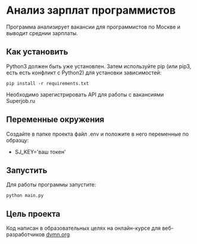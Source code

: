 # Анализ зарплат программистов


Программа анализирует вакансии для программистов по Москве и выводит среднии зарплаты. 


## Как установить

Python3 должен быть уже установлен. Затем используйте pip (или pip3, есть есть конфликт с Python2) для установки зависимостей:

```
pip install -r requirements.txt
```

Необходимо зарегистрировать API для работы с вакансиями Superjob.ru

## Переменные окружения

Создайте в папке проекта файл .env и положите в него переменные по образцу:
* SJ_KEY='ваш токен'


## Запустить


Для работы программы запустите:

```
python main.py
```


## Цель проекта

Код написан в образовательных целях на онлайн-курсе для веб-разработчиков [dvmn.org](dvmn.org)
